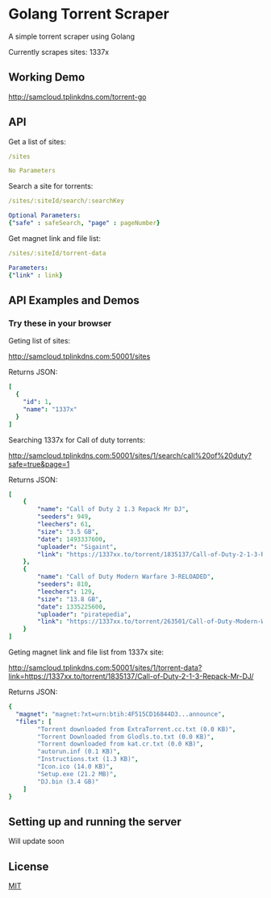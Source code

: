 # Golang Torrent Scraper

A simple torrent scraper using Golang

Currently scrapes sites: 1337x

## Working Demo

http://samcloud.tplinkdns.com/torrent-go

## API

Get a list of sites:
```yaml
/sites

No Parameters
```

Search a site for torrents:
```yaml
/sites/:siteId/search/:searchKey

Optional Parameters:
{"safe" : safeSearch, "page" : pageNumber}
```

Get magnet link and file list:
```yaml
/sites/:siteId/torrent-data

Parameters:
{"link" : link}
```

## API Examples and Demos
### Try these in your browser

Geting list of sites:

http://samcloud.tplinkdns.com:50001/sites

Returns JSON:
```yaml
[
  {
    "id": 1,
    "name": "1337x"
  }
]
```

Searching 1337x for Call of duty torrents:

http://samcloud.tplinkdns.com:50001/sites/1/search/call%20of%20duty?safe=true&page=1

Returns JSON:
```yaml
[
    {
        "name": "Call of Duty 2 1.3 Repack Mr DJ",
        "seeders": 949,
        "leechers": 61,
        "size": "3.5 GB",
        "date": 1493337600,
        "uploader": "Sigaint",
        "link": "https://1337xx.to/torrent/1835137/Call-of-Duty-2-1-3-Repack-Mr-DJ/"
    },
    {
        "name": "Call of Duty Modern Warfare 3-RELOADED",
        "seeders": 810,
        "leechers": 129,
        "size": "13.8 GB",
        "date": 1335225600,
        "uploader": "piratepedia",
        "link": "https://1337xx.to/torrent/263501/Call-of-Duty-Modern-Warfare-3-RELOADED/"
    }
]
```

Geting magnet link and file list from 1337x site:

http://samcloud.tplinkdns.com:50001/sites/1/torrent-data?link=https://1337xx.to/torrent/1835137/Call-of-Duty-2-1-3-Repack-Mr-DJ/

Returns JSON:
```yaml
{
  "magnet": "magnet:?xt=urn:btih:4F515CD16844D3...announce",
  "files": [
        "Torrent downloaded from ExtraTorrent.cc.txt (0.0 KB)",
        "Torrent Downloaded from Glodls.to.txt (0.0 KB)",
        "Torrent downloaded from kat.cr.txt (0.0 KB)",
        "autorun.inf (0.1 KB)",
        "Instructions.txt (1.3 KB)",
        "Icon.ico (14.0 KB)",
        "Setup.exe (21.2 MB)",
        "DJ.bin (3.4 GB)"
    ]
}
```

## Setting up and running the server
Will update soon

## License
[MIT](https://opensource.org/licenses/MIT)
